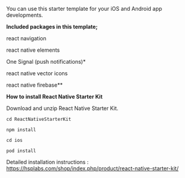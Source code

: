 You can use this starter template for your iOS and Android app developments.

<b>Included packages in this template;</b>

react navigation

react native elements

One Signal (push notifications)*

react native vector icons

react native firebase**

<b>How to install React Native Starter Kit</b>

Download and unzip React Native Starter Kit.

<code>cd ReactNativeStarterKit</code>

<code>npm install</code>

<code>cd ios</code>

<code>pod install</code>

Detailed installation instructions : https://hsplabs.com/shop/index.php/product/react-native-starter-kit/
